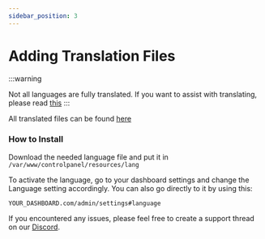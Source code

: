 ```yaml
---
sidebar_position: 3
---
```


# Adding Translation Files

:::warning

Not all languages are fully translated. If you want to assist with translating, please read [this](/docs/Contributing/translate)
:::

All translated files can be found [here](https://github.com/1day2die/cpgg_lang/tree/main/translated)

### How to Install

Download the needed language file and put it in `/var/www/controlpanel/resources/lang`

To activate the language, go to your dashboard settings and change the Language setting accordingly. You can also go directly to it by using this:

```YOUR_DASHBOARD.com/admin/settings#language```

If you encountered any issues, please feel free to create a support thread on our [Discord](https://discord.gg/4Y6HjD2uyU).
